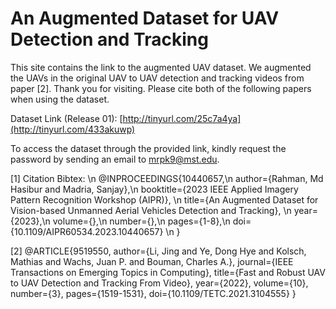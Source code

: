 # An Augmented Dataset for UAV Detection and Tracking 
This site contains the link to the augmented UAV dataset. We augmented the UAVs in the original UAV to UAV detection and tracking videos from paper [2]. Thank you for visiting. Please cite both of the following papers when using the dataset.

Dataset Link (Release 01): [http://tinyurl.com/25c7a4ya](http://tinyurl.com/433akuwp) 

To access the dataset through the provided link, kindly request the password by sending an email to mrpk9@mst.edu.

[1] Citation Bibtex: \n
@INPROCEEDINGS{10440657,\n
  author={Rahman, Md Hasibur and Madria, Sanjay},\n
  booktitle={2023 IEEE Applied Imagery Pattern Recognition Workshop (AIPR)}, \n
  title={An Augmented Dataset for Vision-based Unmanned Aerial Vehicles Detection and Tracking}, \n
  year={2023},\n
  volume={},\n
  number={},\n
  pages={1-8},\n
  doi={10.1109/AIPR60534.2023.10440657} \n
}

[2] 
@ARTICLE{9519550,
  author={Li, Jing and Ye, Dong Hye and Kolsch, Mathias and Wachs, Juan P. and Bouman, Charles A.},
  journal={IEEE Transactions on Emerging Topics in Computing}, 
  title={Fast and Robust UAV to UAV Detection and Tracking From Video}, 
  year={2022},
  volume={10},
  number={3},
  pages={1519-1531},
  doi={10.1109/TETC.2021.3104555}
}


